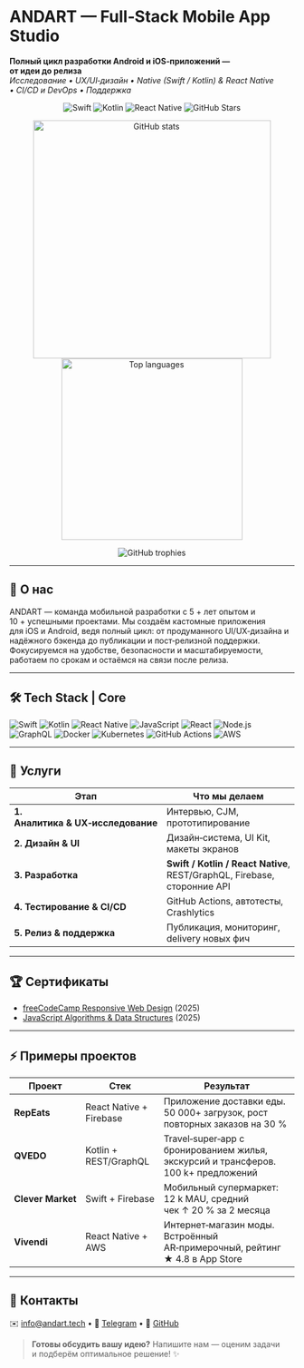  # ANDART — Full‑Stack Mobile App Studio

**Полный цикл разработки Android и iOS‑приложений — от идеи до релиза**  
_Исследование • UX/UI‑дизайн • Native (Swift / Kotlin) & React Native • CI/CD и DevOps • Поддержка_

<!-- Badges -->
<p align="center">
  <img alt="Swift"        src="https://img.shields.io/badge/Swift-FA7343?logo=swift&logoColor=white&style=flat-square"/>
  <img alt="Kotlin"       src="https://img.shields.io/badge/Kotlin-7F52FF?logo=kotlin&logoColor=white&style=flat-square"/>
  <img alt="React Native" src="https://img.shields.io/badge/React_Native-61DAFB?logo=react&logoColor=black&style=flat-square"/>
  <img alt="GitHub Stars" src="https://img.shields.io/github/stars/ANDARTTECH?style=social"/>
</p>

<!-- GitHub Stats -->
<p align="center">
  <img
    src="https://github-readme-stats.vercel.app/api?username=ANDARTTECH&show_icons=true&theme=github_dark&hide_rank=true&hide_border=true&bg_color=00000000"
    width="420"
    alt="GitHub stats"
  />
  <img
    src="https://github-readme-stats.vercel.app/api/top-langs?username=ANDARTTECH&layout=compact&langs_count=8&theme=github_dark&hide_border=true&bg_color=00000000"
    width="320"
    alt="Top languages"
  />
</p>

<!-- GitHub Trophies -->
<p align="center">
  <img src="https://github-profile-trophy.vercel.app/?username=ANDARTTECH&theme=darkhub&no-bg=true&no-frame=true&rank=SSS,SS,S,AAA,AA,A&column=6&margin-w=10&margin-h=15" alt="GitHub trophies"/>
</p>

---

## 👋 О нас
ANDART — команда мобильной разработки с 5 + лет опытом и 10 + успешными проектами. Мы создаём кастомные приложения для iOS и Android, ведя полный цикл: от продуманного UI/UX‑дизайна и надёжного бэкенда до публикации и пост‑релизной поддержки. Фокусируемся на удобстве, безопасности и масштабируемости, работаем по срокам и остаёмся на связи после релиза.

---

## 🛠 Tech Stack | Core
![Swift](https://img.shields.io/badge/Swift-FA7343?logo=swift&logoColor=white)
![Kotlin](https://img.shields.io/badge/Kotlin-7F52FF?logo=kotlin&logoColor=white)
![React Native](https://img.shields.io/badge/React_Native-61DAFB?logo=react&logoColor=black)
![JavaScript](https://img.shields.io/badge/JavaScript-F7DF1E?logo=javascript&logoColor=black)
![React](https://img.shields.io/badge/React-20232A?logo=react&logoColor=61DAFB)
![Node.js](https://img.shields.io/badge/Node.js-339933?logo=nodedotjs&logoColor=white)
![GraphQL](https://img.shields.io/badge/GraphQL-E10098?logo=graphql&logoColor=white)
![Docker](https://img.shields.io/badge/Docker-2496ED?logo=docker&logoColor=white)
![Kubernetes](https://img.shields.io/badge/Kubernetes-326CE5?logo=kubernetes&logoColor=white)
![GitHub Actions](https://img.shields.io/badge/GitHub_Actions-2088FF?logo=githubactions&logoColor=white)
![AWS](https://img.shields.io/badge/AWS-232F3E?logo=amazonaws&logoColor=white)

---

## 🚀 Услуги
| Этап | Что мы делаем |
|------|---------------|
| **1. Аналитика & UX‑исследование** | Интервью, CJM, прототипирование |
| **2. Дизайн & UI** | Дизайн‑система, UI Kit, макеты экранов |
| **3. Разработка** | **Swift / Kotlin / React Native**, REST/GraphQL, Firebase, сторонние API |
| **4. Тестирование & CI/CD** | GitHub Actions, автотесты, Crashlytics |
| **5. Релиз & поддержка** | Публикация, мониторинг, delivery новых фич |

---

## 🏆 Сертификаты
* [freeCodeCamp Responsive Web Design](https://freecodecamp.org/certification/ANDART/responsive-web-design) (2025)  
* [JavaScript Algorithms & Data Structures](https://freecodecamp.org/certification/ANDART/javascript-algorithms-and-data-structures) (2025)

---

## ⚡ Примеры проектов

| Проект | Стек | Результат |
|--------|------|-----------|
| **RepEats**  | React Native + Firebase | Приложение доставки еды. 50 000+ загрузок, рост повторных заказов на 30 % |
| **QVEDO**    | Kotlin + REST/GraphQL  | Travel‑super‑app c бронированием жилья, экскурсий и трансферов. 100 k+ предложений |
| **Clever Market** | Swift + Firebase | Мобильный супермаркет: 12 k MAU, средний чек ↑ 20 % за 2 месяца |
| **Vivendi**  | React Native + AWS | Интернет‑магазин моды. Встроённый AR‑примерочный, рейтинг ★ 4.8 в App Store |


---

## 📱 Контакты
✉️ [info@andart.tech](mailto:info@andart.tech) • 💬 [Telegram](https://t.me/andart_tech) • 🐙 [GitHub](https://github.com/ANDARTTECH)

> **Готовы обсудить вашу идею?** Напишите нам — оценим задачи и подберём оптимальное решение! ✨
